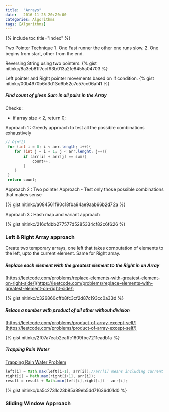```yaml
---
title:  "Arrays"
date:   2016-11-25 20:20:00
categories: Algorithms
tags: [Algorithms]
---
```


{% include toc title="Index" %}

Two Pointer Technique
       1. One Fast runner the other one runs slow.
       2. One begins from start, other from the end.

Reversing String using two pointers.
{% gist nitinkc/8a3eb81f7ccf93b013a2fe8455a04703 %}

Left pointer and Right pointer movements based on if condition.
{% gist nitinkc/00b4970b6d3d13d6b52c7c57cc06af41 %}


##### Find count of given Sum in all pairs in the Array

Checks :
  * if array size < 2, return 0;

Approach 1 : Greedy approach to test all the possible combinations exhaustively

```java
// O(n^2)
 for (int i = 0; i < arr.length; i++){
    for (int j = i + 1; j < arr.lenght; j++){
        if (arr[i] + arr[j] == sum){
            count++;
        }
    }
 }
 return count;
```

Approach 2 : Two pointer Approach - Test only those possible combinations that makes sense

{% gist nitinkc/a084561f90c18fba94ae9aab66b2d72a %}


Approach 3 : Hash map and variant approach

{% gist nitinkc/216dfdbb277577d5285334cf82c6f626 %}


### Left & Right Array approach

Create two temporary arrays, one left that takes computation of elements to the left, upto the current element. Same for Right array.

##### Replace each element with the greatest element to the Right in an Array

[https://leetcode.com/problems/replace-elements-with-greatest-element-on-right-side/](https://leetcode.com/problems/replace-elements-with-greatest-element-on-right-side/)

{% gist nitinkc/c326860cffb8fc3cf2d87c193cc0a33d %}


##### Relace a number with product of all other without division

[https://leetcode.com/problems/product-of-array-except-self/](https://leetcode.com/problems/product-of-array-except-self/)

{% gist nitinkc/2f07a7eab2eaffc1609fbc7211eadb1a %}


##### Trapping Rain Water

[Trapping Rain Water Problem](https://leetcode.com/problems/trapping-rain-water/)

```java
left[i] = Math.max(left[i-1], arr[i]);//arr[i] means including current element
right[i] = Math.max(right[i+1], arr[i]);
result = result + Math.min(left[i],right[i]) - arr[i];
```

{% gist nitinkc/ba5c2731c23b85a89eb5dd71636d01d0 %}


### Sliding Window Approach
